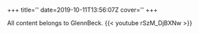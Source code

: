 +++
title=''
date=2019-10-11T13:56:07Z
cover=''
+++

All content belongs to GlennBeck.
{{< youtube rSzM_DjBXNw >}}
